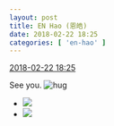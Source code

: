 ```yaml
---
layout: post
title: EN Hao (恩皓)
date: 2018-02-22 18:25
categories: [ 'en-hao' ]
---
```


<div class="weibo-info">
  <a href="https://weibo.com/6346318257/G4jJ0zm1g">2018-02-22 18:25</a>
</div>

See you. ![hug](https://img.t.sinajs.cn/t4/appstyle/expression/ext/normal/70/pcmoren_baobao_org.png)

<!-- more -->

<ul class="weibo-pic-list-1">
  <li class="weibo-pic">
    <a href="//wx1.sinaimg.cn/mw690/006VuvhTgy1fopee29imsj30zk0qon2m.jpg"><img src="//wx1.sinaimg.cn/thumb150/006VuvhTgy1fopee29imsj30zk0qon2m.jpg"/></a>
  </li>
  <li class="weibo-pic">
    <a href="//wx2.sinaimg.cn/mw690/006VuvhTgy1fopee41zmij30p01e0wmn.jpg"><img src="//wx2.sinaimg.cn/thumb150/006VuvhTgy1fopee41zmij30p01e0wmn.jpg"/></a>
  </li>
</ul>
